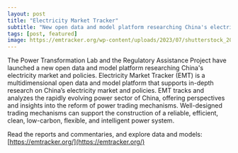 ```yaml
---
layout: post
title: "Electricity Market Tracker"
subtitle: "New open data and model platform researching China's electricity market and policies"
tags: [post, featured]
image: https://emtracker.org/wp-content/uploads/2023/07/shutterstock_2034171221-1-1000x640-c-default.png
---
```


The Power Transformation Lab and the Regulatory Assistance Project have launched a new open data and model platform researching China's electricity market and policies. Electricity Market Tracker (EMT) is a multidimensional open data and model platform that supports in-depth research on China’s electricity market and policies. EMT tracks and analyzes the rapidly evolving power sector of China, offering perspectives and insights into the reform of power trading mechanisms. Well-designed trading mechanisms can support the construction of a reliable, efficient, clean, low-carbon, flexible, and intelligent power system.

Read the reports and commentaries, and explore data and models:
[https://emtracker.org/](https://emtracker.org/)



